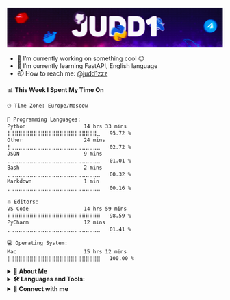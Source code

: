 ![Header](https://github.com/Judd1zzz/Judd1zzz/blob/master/assets/header.jpg)

- 🎁 I’m currently working on something cool 😉
- 🔬 I’m currently learning FastAPI, English language
- 📫 How to reach me: [@judd1zzz](https://t.me/judd1zzz)

<!--START_SECTION:waka-->
📊 **This Week I Spent My Time On** 

```text
🕑︎ Time Zone: Europe/Moscow

💬 Programming Languages: 
Python                   14 hrs 33 mins      ⣿⣿⣿⣿⣿⣿⣿⣿⣿⣿⣿⣿⣿⣿⣿⣿⣿⣿⣿⣿⣿⣿⣿⣿⣀   95.72 % 
Other                    24 mins             ⣿⣀⣀⣀⣀⣀⣀⣀⣀⣀⣀⣀⣀⣀⣀⣀⣀⣀⣀⣀⣀⣀⣀⣀⣀   02.72 % 
JSON                     9 mins              ⣀⣀⣀⣀⣀⣀⣀⣀⣀⣀⣀⣀⣀⣀⣀⣀⣀⣀⣀⣀⣀⣀⣀⣀⣀   01.01 % 
Bash                     2 mins              ⣀⣀⣀⣀⣀⣀⣀⣀⣀⣀⣀⣀⣀⣀⣀⣀⣀⣀⣀⣀⣀⣀⣀⣀⣀   00.32 % 
Markdown                 1 min               ⣀⣀⣀⣀⣀⣀⣀⣀⣀⣀⣀⣀⣀⣀⣀⣀⣀⣀⣀⣀⣀⣀⣀⣀⣀   00.16 % 

🔥 Editors: 
VS Code                  14 hrs 59 mins      ⣿⣿⣿⣿⣿⣿⣿⣿⣿⣿⣿⣿⣿⣿⣿⣿⣿⣿⣿⣿⣿⣿⣿⣿⣿   98.59 % 
PyCharm                  12 mins             ⣀⣀⣀⣀⣀⣀⣀⣀⣀⣀⣀⣀⣀⣀⣀⣀⣀⣀⣀⣀⣀⣀⣀⣀⣀   01.41 % 

💻 Operating System: 
Mac                      15 hrs 12 mins      ⣿⣿⣿⣿⣿⣿⣿⣿⣿⣿⣿⣿⣿⣿⣿⣿⣿⣿⣿⣿⣿⣿⣿⣿⣿   100.00 % 
```


<!--END_SECTION:waka-->

<details>
  <summary><b>📝 About Me</b></summary>
  <br/>

I have been developing in Python for more than four years. At the moment, namely 06/25/2022, I am just finishing school, and I already have my successes in this area.

### 📖 My Programming History

To get to the roots, you need to go back to the very beginning, to elementary school.

- It would seem that at such an early stage, where a person is just beginning to develop and does not particularly understand the concept of what is happening, I already had an accurate understanding of what I want from life. From that moment I started to get interested and try to learn programming, but it was hard for me because of my age.
- From elementary school to the end of secondary school, I studied programming in small steps. During that time, I managed to try myself in different fields. I took on everything I saw. He developed cheats for mobile games, created servers for mobile games and has already started making his first websites. But still, the main problem was not age, but that I did not know what to take on, there was no certainty.
- At some point, I realized that with my knowledge at that time, I would not be able to go far and raise my skills to a completely different level. It was at that moment that I decided to study Python and I will say right away - I did not regret it. And now, approaching the end of school, I have what I was going to from the very beginning. I have a clear understanding of what I specialize in, what I should do, work experience and, of course, knowledge.

### 📈 My progress

I will not focus on the very beginning, but will immediately move on to the best years of my training.

- The most productive years for me were 2021-2022. Over the past year and a half, I have mastered a lot of new technologies.
- I learned how to parse fairly complex dynamic sites, create chatbots with complex and thoughtful logic, both create my own and use ready-made APIs, learned how to work with various DBMS, mastered Django, Redis, Docker and object-oriented programming

At the moment, despite the fact that I am just finishing school, I have a project that can bring afk $1,125-1,875 per month and I consider this my small achievement

</details>

<details>

  <summary><b>🛠️ Languages and Tools:</b></summary>

<p align="center">
<a href="https://www.python.org"><img src="https://img.shields.io/badge/python-3670A0?style=for-the-badge&logo=python&logoColor=ffdd54" alt="Python"></a>
<a href="https://www.djangoproject.com"><img src="https://img.shields.io/badge/django-%23092E20.svg?style=for-the-badge&logo=django&logoColor=white" alt="Django"></a>
<a href="https://redis.io"><img src="https://img.shields.io/badge/redis-%23DD0031.svg?style=for-the-badge&logo=redis&logoColor=white" alt="Redis"></a>
<a href="https://www.docker.com"><img src="https://img.shields.io/badge/docker-%230db7ed.svg?style=for-the-badge&logo=docker&logoColor=white" alt="Docker"></a>
<a href="https://www.postgresql.org"><img src="https://img.shields.io/badge/postgres-%23316192.svg?style=for-the-badge&logo=postgresql&logoColor=white" alt="PostgreSQL"></a>
<a href="https://www.sqlite.org/index.html"><img src="https://img.shields.io/badge/sqlite-%2307405e.svg?style=for-the-badge&logo=sqlite&logoColor=white" alt="SQLite"></a>
<a href="https://github.com/Judd1zzz"><img src="https://img.shields.io/badge/github-%23121011.svg?style=for-the-badge&logo=github&logoColor=white" alt="GitHub"></a>
</p><br>

</details>

<details>
  <summary><b>🔗 Connect with me</b></summary>

[![Telegram](https://img.shields.io/badge/Telegram-36393f.svg?style=for-the-badge&logo=Telegram&labelColor=FFFFFF)](https://t.me/Judd1zzz)

</details>
